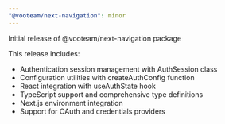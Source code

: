 ```yaml
---
"@vooteam/next-navigation": minor
---
```


Initial release of @vooteam/next-navigation package

This release includes:
- Authentication session management with AuthSession class
- Configuration utilities with createAuthConfig function  
- React integration with useAuthState hook
- TypeScript support and comprehensive type definitions
- Next.js environment integration
- Support for OAuth and credentials providers
